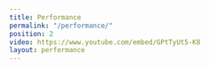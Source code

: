 ```yaml
---
title: Performance
permalink: "/performance/"
position: 2
video: https://www.youtube.com/embed/GPtTyUt5-K8
layout: performance
---
```


